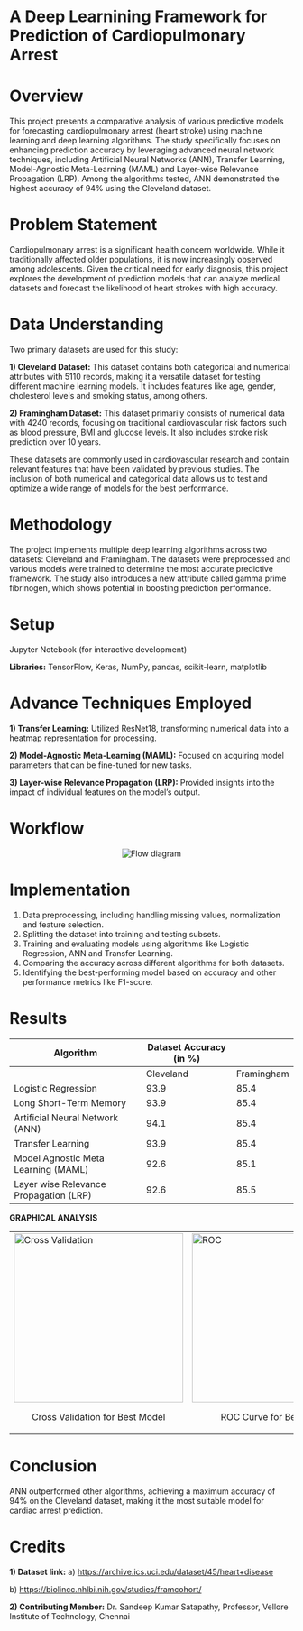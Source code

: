 # **A Deep Learnining Framework for Prediction of Cardiopulmonary Arrest**

# **Overview**

This project presents a comparative analysis of various predictive models for forecasting cardiopulmonary arrest (heart stroke) using machine learning and deep learning algorithms. The study specifically focuses on enhancing prediction accuracy by leveraging advanced neural network techniques, including Artificial Neural Networks (ANN), Transfer Learning, Model-Agnostic Meta-Learning (MAML) and Layer-wise Relevance Propagation (LRP). Among the algorithms tested, ANN demonstrated the highest accuracy of 94% using the Cleveland dataset.

# **Problem Statement**

Cardiopulmonary arrest is a significant health concern worldwide. While it traditionally affected older populations, it is now increasingly observed among adolescents. Given the critical need for early diagnosis, this project explores the development of prediction models that can analyze medical datasets and forecast the likelihood of heart strokes with high accuracy.

# **Data Understanding**

Two primary datasets are used for this study:

**1) Cleveland Dataset:** This dataset contains both categorical and numerical attributes with 5110 records, making it a versatile dataset for testing different machine learning models. It includes features like age, gender, cholesterol levels and smoking status, among others.

**2) Framingham Dataset:** This dataset primarily consists of numerical data with 4240 records, focusing on traditional cardiovascular risk factors such as blood pressure, BMI and glucose levels. It also includes stroke risk prediction over 10 years.

These datasets are commonly used in cardiovascular research and contain relevant features that have been validated by previous studies. The inclusion of both numerical and categorical data allows us to test and optimize a wide range of models for the best performance.

# **Methodology**

The project implements multiple deep learning algorithms across two datasets: Cleveland and Framingham. The datasets were preprocessed and various models were trained to determine the most accurate predictive framework. The study also introduces a new attribute called gamma prime fibrinogen, which shows potential in boosting prediction performance.

# **Setup**

Jupyter Notebook (for interactive development)

**Libraries:** TensorFlow, Keras, NumPy, pandas, scikit-learn, matplotlib

# **Advance Techniques Employed**

**1) Transfer Learning:** Utilized ResNet18, transforming numerical data into a heatmap representation for processing.

**2) Model-Agnostic Meta-Learning (MAML):** Focused on acquiring model parameters that can be fine-tuned for new tasks.

**3) Layer-wise Relevance Propagation (LRP):** Provided insights into the impact of individual features on the model’s output.

# **Workflow**

<p align="center">
    <img src="https://github.com/user-attachments/assets/9eae9f9e-5959-4a38-9c79-0bd07c6cf58a" alt="Flow diagram"/>
</p>

# **Implementation**

1) Data preprocessing, including handling missing values, normalization and feature selection.
2) Splitting the dataset into training and testing subsets.
3) Training and evaluating models using algorithms like Logistic Regression, ANN and Transfer Learning.
4) Comparing the accuracy across different algorithms for both datasets.
5) Identifying the best-performing model based on accuracy and other performance metrics like F1-score.

# **Results**

| Algorithm                              | Dataset Accuracy (in %) |            |
|----------------------------------------|--------------------------|------------|
|                                        | Cleveland                | Framingham |
| Logistic Regression                    | 93.9                     | 85.4       |
| Long Short-Term Memory                 | 93.9                     | 85.4       |
| Artificial Neural Network (ANN)        | 94.1                     | 85.4       |
| Transfer Learning                      | 93.9                     | 85.4       |
| Model Agnostic Meta Learning (MAML)    | 92.6                     | 85.1       |
| Layer wise Relevance Propagation (LRP) | 92.6                     | 85.5       |

**GRAPHICAL ANALYSIS**

<table>
    <tr>
        <td>
            <img src="https://github.com/user-attachments/assets/151afecc-30a3-40db-a548-9d2760ee672d" alt="Cross Validation" width="300">
            <p align="center">Cross Validation for Best Model</p>
        </td>
        <td>
            <img src="https://github.com/user-attachments/assets/f95a6bc7-cbd8-49d8-8fbc-685bb2acc9f6" alt="ROC" width="300">
            <p align="center">ROC Curve for Best Model</p>
        </td>
    </tr>
</table>


# **Conclusion**

ANN outperformed other algorithms, achieving a maximum accuracy of 94% on the Cleveland dataset, making it the most suitable model for cardiac arrest prediction.

# **Credits**

**1) Dataset link:** a) https://archive.ics.uci.edu/dataset/45/heart+disease

b) https://biolincc.nhlbi.nih.gov/studies/framcohort/
 
**2) Contributing Member:**
Dr. Sandeep Kumar Satapathy, Professor, Vellore Institute of Technology, Chennai
